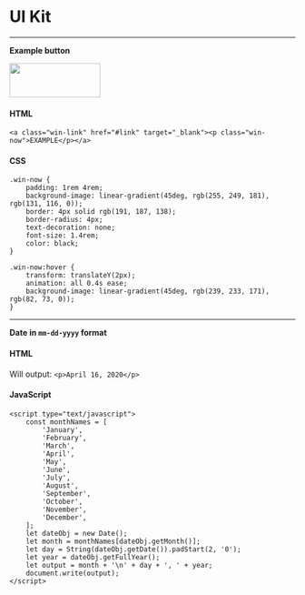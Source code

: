 # UI Kit

---

**Example button**

<p align="left">
  <img width="160" height="60" src="https://res.cloudinary.com/mostmojo/image/upload/v1586952100/example-btn.png">
</p>

#### HTML

`<a class="win-link" href="#link" target="_blank"><p class="win-now">EXAMPLE</p></a>`

#### CSS

```
.win-now {
	padding: 1rem 4rem;
	background-image: linear-gradient(45deg, rgb(255, 249, 181), rgb(131, 116, 0));
	border: 4px solid rgb(191, 187, 138);
	border-radius: 4px;
	text-decoration: none;
	font-size: 1.4rem;
	color: black;
}

.win-now:hover {
	transform: translateY(2px);
	animation: all 0.4s ease;
	background-image: linear-gradient(45deg, rgb(239, 233, 171), rgb(82, 73, 0));
}
```

---

**Date in `mm-dd-yyyy` format**

#### HTML

Will output:
`<p>April 16, 2020</p>`

#### JavaScript

```
<script type="text/javascript">
	const monthNames = [
		'January',
		'February',
		'March',
		'April',
		'May',
		'June',
		'July',
		'August',
		'September',
		'October',
		'November',
		'December',
	];
	let dateObj = new Date();
	let month = monthNames[dateObj.getMonth()];
	let day = String(dateObj.getDate()).padStart(2, '0');
	let year = dateObj.getFullYear();
	let output = month + '\n' + day + ', ' + year;
	document.write(output);
</script>
```
